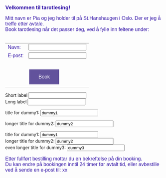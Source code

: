 <font color="391baa"> <h3>Velkommen til tarotlesing!</h3></font>
 <p style="font-family: 'Arial'; font-size: 16px; color: 391baa;">
    Mitt navn er Pia og jeg holder til p&aring;  St.Hanshaugen i Oslo. Der er jeg  	&aring;  treffe etter avtale. <br>
    Book tarotlesing n&aring;r det passer deg, ved &aring; fylle inn feltene under:<br><br>
 </p>
<style>
      input[type=submit] {
        background-color: #62529c;
        border: none;
        color: white;
        padding: 15px 30px;
        text-decoration: none;
        margin: 4px 2px;
        cursor: pointer;
         .footer {
    display: none;
  }
      }
  </style>
  
<div id="divID">
<form action="" method="post">
  <table style="font-family: 'Arial'; font-size: 16px; color: 391baa; border:hidden;">
    <tr style="border: none;">
       <td >Navn:</td>
       <td><input type="text" name="name" /></td>
    </tr>
   <tr></tr>
    <tr>
      <td>E-post:</td> 
      <td><input type="text" name="email" /></td>
    </tr>
   <tr></tr>
    <tr><td><br></td></tr><tr></tr>
    <tr>
      <td>&nbsp;</td>
      <td><input style="font-family: 'Arial'; font-size: 16px;" type="submit" value="Book" /></td>
    </tr>
  </table>
</form>
</div>

<!-- TESTER uten tabell -->
<label>
  Short label <input type="text" name="dummy1" />
</label><br>
<label>
  Long label <input type="text" name="Test" />
</label>


<label for="dummy1">title for dummy1:</label>
<input id="dummy1" name="dummy1" value="dummy1">

<label for="dummy2">longer title for dummy2:</label>
<input id="dummy2" name="dummy2" value="dummy2">

<div class='container'>
  <label for="dummy1">title for dummy1:</label>
  <input id="dummy1" name="dummy1" value="dummy1"><br>
  <label for="dummy2">longer title for dummy2:</label>
  <input id="dummy2" name="dummy2" value="dummy2"><br>
  <label for="dummy3">even longer title for dummy3:</label>
  <input id="dummy3" name="dummy3" value="dummy3"><br>
</div>


<p style="font-family: 'Arial'; font-size: 16px; color: 391baa;">
Etter fullf&oslash;rt bestilling mottar du en bekreftelse p&aring; din booking.<br>
Du kan endre p&aring; bookingen inntil 24 timer f&oslash;r avtalt tid, eller avbestille ved &aring; sende en e-post til: xx <br>
</p>
